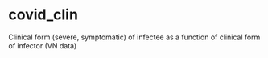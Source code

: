 # covid_clin
Clinical form (severe, symptomatic) of infectee as a function of clinical form of infector (VN data)
